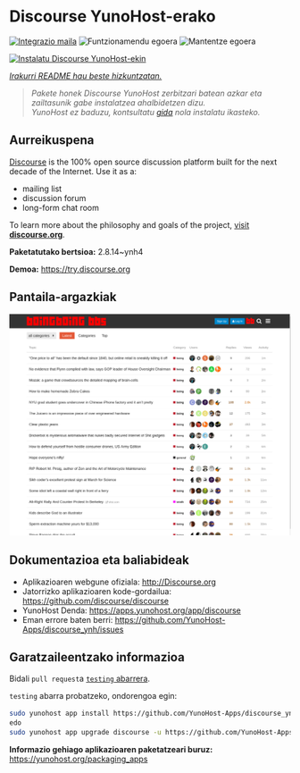 <!--
Ohart ongi: README hau automatikoki sortu da <https://github.com/YunoHost/apps/tree/master/tools/readme_generator>ri esker
EZ editatu eskuz.
-->

# Discourse YunoHost-erako

[![Integrazio maila](https://dash.yunohost.org/integration/discourse.svg)](https://ci-apps.yunohost.org/ci/apps/discourse/) ![Funtzionamendu egoera](https://ci-apps.yunohost.org/ci/badges/discourse.status.svg) ![Mantentze egoera](https://ci-apps.yunohost.org/ci/badges/discourse.maintain.svg)

[![Instalatu Discourse YunoHost-ekin](https://install-app.yunohost.org/install-with-yunohost.svg)](https://install-app.yunohost.org/?app=discourse)

*[Irakurri README hau beste hizkuntzatan.](./ALL_README.md)*

> *Pakete honek Discourse YunoHost zerbitzari batean azkar eta zailtasunik gabe instalatzea ahalbidetzen dizu.*  
> *YunoHost ez baduzu, kontsultatu [gida](https://yunohost.org/install) nola instalatu ikasteko.*

## Aurreikuspena

[Discourse](http://www.discourse.org) is the 100% open source discussion platform built for the next decade of the Internet. Use it as a:

- mailing list
- discussion forum
- long-form chat room

To learn more about the philosophy and goals of the project, [visit **discourse.org**](http://www.discourse.org).


**Paketatutako bertsioa:** 2.8.14~ynh4

**Demoa:** <https://try.discourse.org>

## Pantaila-argazkiak

![Discourse(r)en pantaila-argazkia](./doc/screenshots/screenshot.png)

## Dokumentazioa eta baliabideak

- Aplikazioaren webgune ofiziala: <http://Discourse.org>
- Jatorrizko aplikazioaren kode-gordailua: <https://github.com/discourse/discourse>
- YunoHost Denda: <https://apps.yunohost.org/app/discourse>
- Eman errore baten berri: <https://github.com/YunoHost-Apps/discourse_ynh/issues>

## Garatzaileentzako informazioa

Bidali `pull request`a [`testing` abarrera](https://github.com/YunoHost-Apps/discourse_ynh/tree/testing).

`testing` abarra probatzeko, ondorengoa egin:

```bash
sudo yunohost app install https://github.com/YunoHost-Apps/discourse_ynh/tree/testing --debug
edo
sudo yunohost app upgrade discourse -u https://github.com/YunoHost-Apps/discourse_ynh/tree/testing --debug
```

**Informazio gehiago aplikazioaren paketatzeari buruz:** <https://yunohost.org/packaging_apps>
